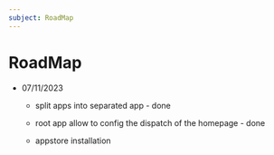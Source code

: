 ```yaml
---
subject: RoadMap
---
```

# RoadMap




- 07/11/2023
  - split apps into separated app - done
  - root app allow to config the dispatch of the homepage - done

  - appstore installation